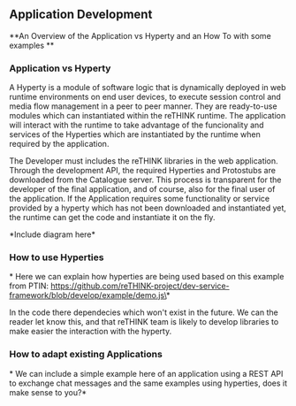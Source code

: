 Application Development
-----------------------

\**An Overview of the Application vs Hyperty and an How To with some examples \*\*

### Application vs Hyperty

A Hyperty is a module of software logic that is dynamically deployed in web runtime environments on end user devices, to execute session control and media flow management in a peer to peer manner. They are ready-to-use modules which can instantiated within the reTHINK runtime. The application will interact with the runtime to take advantage of the funcionality and services of the Hyperties which are instantiated by the runtime when required by the application. 

The Developer must includes the reTHINK libraries in the web application. 
Through the development API, the required Hyperties and Protostubs are downloaded from the Catalogue server. This process is transparent for the developer of the final application, and of course, also for the final user of the application.
If the Application requires some functionality or service provided by a hyperty which has not been downloaded and instantiated yet, the runtime can get the code and instantiate it on the fly.   

\*Include diagram here\*

### How to use Hyperties
\* Here we can explain how hyperties are being used based on this example from PTIN: https://github.com/reTHINK-project/dev-service-framework/blob/develop/example/demo.js\*

In the code there dependecies which won't exist in the future. We can the reader let know this, and that reTHINK team is likely to develop libraries to make easier the interaction with the hyperty.


### How to adapt existing Applications

\* We can include a simple example here of an application using a REST API to exchange chat messages and the same examples using hyperties, does it make sense to you?\*
